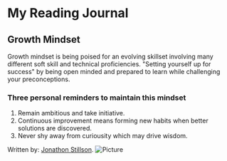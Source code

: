 # My Reading Journal

## Growth Mindset
Growth mindset is being poised for an evolving skillset involving many different soft skill and technical proficiencies. 
"Setting yourself up for success" by being open minded and prepared to learn while challenging your preconceptions.

### Three personal reminders to maintain this mindset
1. Remain ambitious and take initiative.
2. Continuous improvement means forming new habits when better solutions are discovered.
3. Never shy away from curiousity which may drive wisdom. 

Written by: [Jonathon Stillson](https://www.github.com/Navelfuzz77).
![Picture](reading-notes/IMG_20190219_144501~2.jpg)
